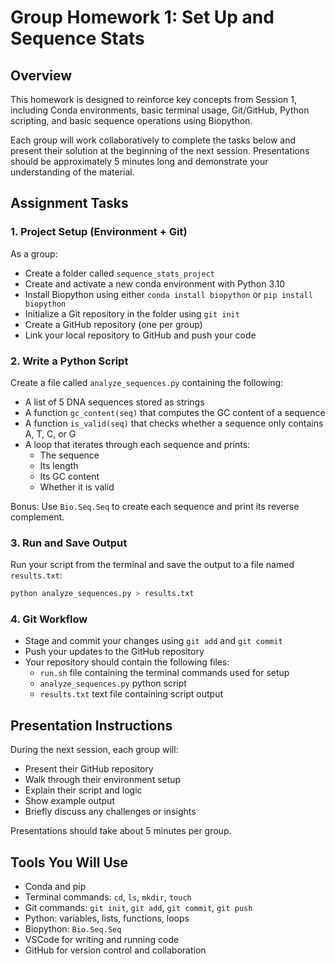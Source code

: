 # Group Homework 1: Set Up and Sequence Stats

## Overview

This homework is designed to reinforce key concepts from Session 1, including Conda environments, basic terminal usage, Git/GitHub, Python scripting, and basic sequence operations using Biopython.

Each group will work collaboratively to complete the tasks below and present their solution at the beginning of the next session. Presentations should be approximately 5 minutes long and demonstrate your understanding of the material.

## Assignment Tasks

### 1. Project Setup (Environment + Git)

As a group:

- Create a folder called `sequence_stats_project`
- Create and activate a new conda environment with Python 3.10
- Install Biopython using either `conda install biopython` or `pip install biopython`
- Initialize a Git repository in the folder using `git init`
- Create a GitHub repository (one per group)
- Link your local repository to GitHub and push your code

### 2. Write a Python Script

Create a file called `analyze_sequences.py` containing the following:

- A list of 5 DNA sequences stored as strings
- A function `gc_content(seq)` that computes the GC content of a sequence
- A function `is_valid(seq)` that checks whether a sequence only contains A, T, C, or G
- A loop that iterates through each sequence and prints:
  - The sequence
  - Its length
  - Its GC content
  - Whether it is valid

Bonus: Use `Bio.Seq.Seq` to create each sequence and print its reverse complement.

### 3. Run and Save Output

Run your script from the terminal and save the output to a file named `results.txt`:

```bash
python analyze_sequences.py > results.txt
```

### 4. Git Workflow

- Stage and commit your changes using `git add` and `git commit`
- Push your updates to the GitHub repository
- Your repository should contain the following files:
  - `run.sh` file containing the terminal commands used for setup
  - `analyze_sequences.py` python script
  - `results.txt` text file containing script output

## Presentation Instructions

During the next session, each group will:

- Present their GitHub repository
- Walk through their environment setup
- Explain their script and logic
- Show example output
- Briefly discuss any challenges or insights

Presentations should take about 5 minutes per group.

## Tools You Will Use

- Conda and pip
- Terminal commands: `cd`, `ls`, `mkdir`, `touch`
- Git commands: `git init`, `git add`, `git commit`, `git push`
- Python: variables, lists, functions, loops
- Biopython: `Bio.Seq.Seq`
- VSCode for writing and running code
- GitHub for version control and collaboration
